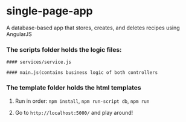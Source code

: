 # single-page-app
A database-based app that stores, creates, and deletes recipes using AngularJS

### The scripts folder holds the logic files: 
    #### services/service.js
  
    #### main.js(contains business logic of both controllers
  
 
### The template folder holds the html templates


1) Run in order: `npm install`, `npm run-script db`, `npm run`

2) Go to `http://localhost:5000/` and play around!

  
